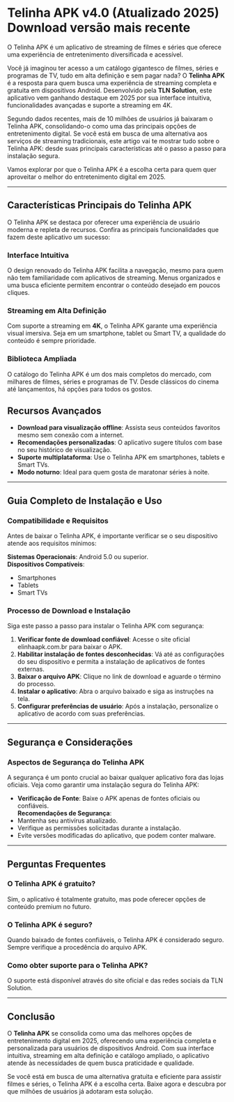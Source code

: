 # Telinha APK v4.0 (Atualizado 2025) Download versão mais recente 
O Telinha APK é um aplicativo de streaming de filmes e séries que oferece uma experiência de entretenimento diversificada e acessível.

Você já imaginou ter acesso a um catálogo gigantesco de filmes, séries e programas de TV, tudo em alta definição e sem pagar nada? O **Telinha APK** é a resposta para quem busca uma experiência de streaming completa e gratuita em dispositivos Android. Desenvolvido pela **TLN Solution**, este aplicativo vem ganhando destaque em 2025 por sua interface intuitiva, funcionalidades avançadas e suporte a streaming em 4K.  

Segundo dados recentes, mais de 10 milhões de usuários já baixaram o Telinha APK, consolidando-o como uma das principais opções de entretenimento digital. Se você está em busca de uma alternativa aos serviços de streaming tradicionais, este artigo vai te mostrar tudo sobre o Telinha APK: desde suas principais características até o passo a passo para instalação segura.  

Vamos explorar por que o Telinha APK é a escolha certa para quem quer aproveitar o melhor do entretenimento digital em 2025.  

---

## Características Principais do Telinha APK  

O Telinha APK se destaca por oferecer uma experiência de usuário moderna e repleta de recursos. Confira as principais funcionalidades que fazem deste aplicativo um sucesso:  

### Interface Intuitiva  
O design renovado do Telinha APK facilita a navegação, mesmo para quem não tem familiaridade com aplicativos de streaming. Menus organizados e uma busca eficiente permitem encontrar o conteúdo desejado em poucos cliques.  

### Streaming em Alta Definição  
Com suporte a streaming em **4K**, o Telinha APK garante uma experiência visual imersiva. Seja em um smartphone, tablet ou Smart TV, a qualidade do conteúdo é sempre prioridade.  

### Biblioteca Ampliada  
O catálogo do Telinha APK é um dos mais completos do mercado, com milhares de filmes, séries e programas de TV. Desde clássicos do cinema até lançamentos, há opções para todos os gostos.  

## Recursos Avançados  
- **Download para visualização offline**: Assista seus conteúdos favoritos mesmo sem conexão com a internet.  
- **Recomendações personalizadas**: O aplicativo sugere títulos com base no seu histórico de visualização.  
- **Suporte multiplataforma**: Use o Telinha APK em smartphones, tablets e Smart TVs.  
- **Modo noturno**: Ideal para quem gosta de maratonar séries à noite.  

---

## Guia Completo de Instalação e Uso  

### Compatibilidade e Requisitos  

Antes de baixar o Telinha APK, é importante verificar se o seu dispositivo atende aos requisitos mínimos:  

**Sistemas Operacionais**: Android 5.0 ou superior.  
**Dispositivos Compatíveis**:  
- Smartphones  
- Tablets  
- Smart TVs  

### Processo de Download e Instalação  

Siga este passo a passo para instalar o Telinha APK com segurança:  

1. **Verificar fonte de download confiável**: Acesse o site oficial elinhaapk.com.br para baixar o APK.  
2. **Habilitar instalação de fontes desconhecidas**: Vá até as configurações do seu dispositivo e permita a instalação de aplicativos de fontes externas.  
3. **Baixar o arquivo APK**: Clique no link de download e aguarde o término do processo.  
4. **Instalar o aplicativo**: Abra o arquivo baixado e siga as instruções na tela.  
5. **Configurar preferências de usuário**: Após a instalação, personalize o aplicativo de acordo com suas preferências.  

---

## Segurança e Considerações  

### Aspectos de Segurança do Telinha APK  

A segurança é um ponto crucial ao baixar qualquer aplicativo fora das lojas oficiais. Veja como garantir uma instalação segura do Telinha APK:  

- **Verificação de Fonte**: Baixe o APK apenas de fontes oficiais ou confiáveis.  
**Recomendações de Segurança**:  
- Mantenha seu antivírus atualizado.  
- Verifique as permissões solicitadas durante a instalação.  
- Evite versões modificadas do aplicativo, que podem conter malware.  

---

## Perguntas Frequentes  

### O Telinha APK é gratuito?  
Sim, o aplicativo é totalmente gratuito, mas pode oferecer opções de conteúdo premium no futuro.  

### O Telinha APK é seguro?  
Quando baixado de fontes confiáveis, o Telinha APK é considerado seguro. Sempre verifique a procedência do arquivo APK.  

### Como obter suporte para o Telinha APK?  
O suporte está disponível através do site oficial e das redes sociais da TLN Solution.  

---

## Conclusão  

O **Telinha APK** se consolida como uma das melhores opções de entretenimento digital em 2025, oferecendo uma experiência completa e personalizada para usuários de dispositivos Android. Com sua interface intuitiva, streaming em alta definição e catálogo ampliado, o aplicativo atende às necessidades de quem busca praticidade e qualidade.  

Se você está em busca de uma alternativa gratuita e eficiente para assistir filmes e séries, o Telinha APK é a escolha certa. Baixe agora e descubra por que milhões de usuários já adotaram esta solução.  
